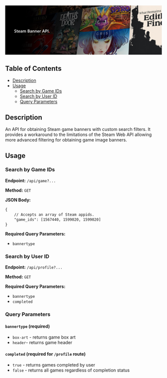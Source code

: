 ![Steam Banner API](./static/readme-banner.png)

## Table of Contents

- [Description](#description)
- [Usage](#usage)
    - [Search by Game IDs](#search-by-game-ids)
    - [Search by User ID](#search-by-user-id)
    - [Query Parameters](#query-parameters)

## Description
An API for obtaining Steam game banners with custom search filters. It provides a workaround to the limitations of the Steam Web API allowing more advanced filtering for obtaining game image banners. 

## Usage

### Search by Game IDs
**Endpoint:** `/api/game?...`

**Method:** `GET`

**JSON Body:**
```
{
    // Accepts an array of Steam appids.
    "game_ids": [1567440, 1599020, 1599020]
}
```

**Required Query Parameters:**
- `bannertype`

### Search by User ID
**Endpoint:** `/api/profile?...`

**Method:** `GET`

**Required Query Parameters:**
- `bannertype`
- `completed`

### Query Parameters
#### `bannertype` (required)
- `box-art` - returns game box art
- `header`- returns game header
#### `completed` (required for `/profile` route)
- `true` - returns games completed by user
- `false` - returns all games regardless of completion status
